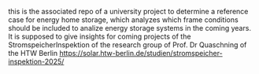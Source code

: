 this is the associated repo of a university project to determine a reference case for energy home storage, which analyzes which frame conditions should be included to analize energy storage systems in the coming years.
It is supposed to give insights for coming projects of the StromspeicherInspektion of the research group of Prof. Dr Quaschning of the HTW Berlin 
https://solar.htw-berlin.de/studien/stromspeicher-inspektion-2025/
